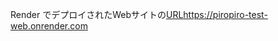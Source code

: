Render でデプロイされたWebサイトの[URL](https://piropiro-test-web.onrender.com)https://piropiro-test-web.onrender.com
